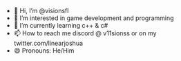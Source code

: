 - 👋 Hi, I’m @visionsfl
- 👀 I’m interested in game development and programming
- 🌱 I’m currently learning c++ & c#
- 📫 How to reach me discord @ v11sionss or on my twitter.com/linearjoshua
- 😄 Pronouns: He/Him

<!---
visionsfl/visionsfl is a ✨ special ✨ repository because its `README.md` (this file) appears on your GitHub profile.
You can click the Preview link to take a look at your changes.
--->
